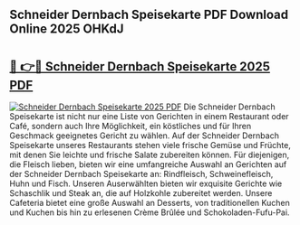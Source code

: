 ## Schneider Dernbach Speisekarte PDF Download Online 2025 OHKdJ

# <h2><a href="http://gc6dws.nevu.top/?p=Schneider+Dernbach+Speisekarte">🔗 👉🔴 Schneider Dernbach Speisekarte 2025 PDF</a></h2>

[![Schneider Dernbach Speisekarte 2025 PDF](https://i.imgur.com/dBaPXMq.png)](http://gc6dws.nevu.top/?p=Schneider+Dernbach+Speisekarte)
Die Schneider Dernbach Speisekarte ist nicht nur eine Liste von Gerichten in einem Restaurant oder Café, sondern auch Ihre Möglichkeit, ein köstliches und für Ihren Geschmack geeignetes Gericht zu wählen. Auf der Schneider Dernbach Speisekarte unseres Restaurants stehen viele frische Gemüse und Früchte, mit denen Sie leichte und frische Salate zubereiten können. Für diejenigen, die Fleisch lieben, bieten wir eine umfangreiche Auswahl an Gerichten auf der Schneider Dernbach Speisekarte an: Rindfleisch, Schweinefleisch, Huhn und Fisch. Unseren Auserwählten bieten wir exquisite Gerichte wie Schaschlik und Steak an, die auf Holzkohle zubereitet werden. Unsere Cafeteria bietet eine große Auswahl an Desserts, von traditionellen Kuchen und Kuchen bis hin zu erlesenen Crème Brûlée und Schokoladen-Fufu-Pai.
